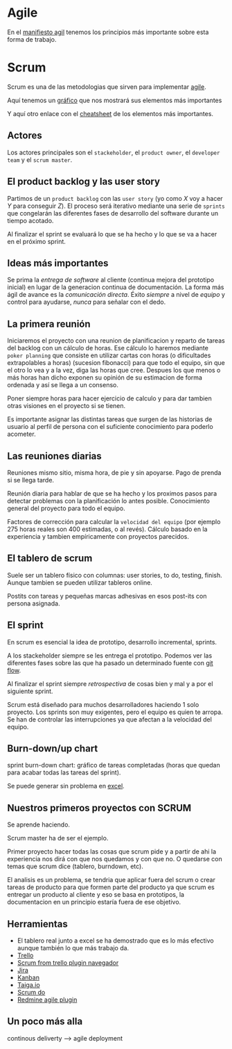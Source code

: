Agile
=====
En el [manifiesto agil](http://agilemanifesto.org/iso/es/principles.html) tenemos los principios más importante sobre esta forma de trabajo.

Scrum
=====
Scrum es una de las metodologias que sirven para implementar [agile](https://proyectosagiles.org/).

Aquí tenemos un [gráfico](https://icoderman.wordpress.com/2016/02/23/the-agile-scrum-framework-at-a-glance/) que nos mostrará 
sus elementos más importantes

Y aquí otro enlace con el [cheatsheet](https://www.slideshare.net/EdwinRitter/scrum-cheat-sheet-12774603) de los 
elementos más importantes.

Actores
-------
Los actores principales son el `stackeholder`, el `product owner`, el `developer team` y el `scrum master`.

El product backlog y las user story
------------------------------------
Partimos de un `product backlog` con las `user story` (yo como *X* voy a hacer *Y* para conseguir *Z*).
El proceso será iterativo mediante una serie de `sprints` que congelarán las diferentes fases de desarrollo del software 
durante un tiempo acotado. 

Al finalizar el sprint se evaluará lo que se ha hecho y lo que se va a hacer en el próximo sprint.

Ideas más importantes
---------------------
Se prima la *entrega de software* al cliente (continua mejora del prototipo inicial) en lugar de la generacion continua de documentación.
La forma más ágil de avance es la *comunicación directa*.
Éxito *siempre* a nivel de *equipo* y control para ayudarse, *nunca* para señalar con el dedo.

La primera reunión
-------------------
Iniciaremos el proyecto con una reunion de planificacion y reparto de tareas del backlog con un cálculo de horas.
Ese cálculo lo haremos mediante `poker planning` que consiste en utilizar cartas con horas (o dificultades extrapolables a horas) 
(sucesion fibonacci) para que todo el equipo, sin que el otro lo vea y a la vez, diga las horas que cree. 
Despues los que menos o más horas han dicho exponen su opinión de su estimacion de forma ordenada y así se llega a un consenso.

Poner siempre horas para hacer ejercicio de calculo y para dar tambien otras visiones en el proyecto si se tienen.

Es importante asignar las distintas tareas que surgen de las historias de usuario al perfil de persona con el suficiente 
conocimiento para poderlo acometer. 

Las reuniones diarias
---------------------
Reuniones mismo sitio, misma hora, de pie y sin apoyarse. Pago de prenda si se llega tarde.

Reunión diaria para hablar de que se ha hecho y los proximos pasos para detectar problemas con la planificación lo antes posible. 
Conocimiento general del proyecto para todo el equipo.

Factores de corrección para calcular la `velocidad del equipo` (por ejemplo 275 horas reales son 400 estimadas, o al revés). 
Cálculo basado en la experiencia y tambien empíricamente con proyectos parecidos.

El tablero de scrum
--------------------
Suele ser un tablero físico con columnas: user stories, to do, testing, finish.
Aunque tambien se pueden utilizar tableros online.

Postits con tareas y pequeñas marcas adhesivas en esos post-its con persona asignada.

El sprint
---------
En scrum es esencial la idea de prototipo, desarrollo incremental, sprints.

A los stackeholder siempre se les entrega el prototipo.
Podemos ver las diferentes fases sobre las que ha pasado un determinado fuente con [git flow](https://datasift.github.io/gitflow/IntroducingGitFlow.html).

Al finalizar el sprint siempre *retrospectiva* de cosas bien y mal y a por el siguiente sprint.

Scrum está diseñado para muchos desarrolladores haciendo 1 solo proyecto.
Los sprints son muy exigentes, pero el equipo es quien te arropa.
Se han de controlar las interrupciones ya que afectan a la velocidad del equipo.

Burn-down/up chart
------------------
sprint burn-down chart: gráfico de tareas completadas (horas que quedan para acabar todas las tareas del sprint).

Se puede generar sin problema en [excel](https://www.extendoffice.com/documents/excel/2446-excel-burndown-chart-or-burn-up-chart.html).

Nuestros primeros proyectos con SCRUM
-------------------------------------
Se aprende haciendo.

Scrum master ha de ser el ejemplo.

Primer proyecto hacer todas las cosas que scrum pide y a partir de ahi la experiencia nos dirá con que nos quedamos y con que no.
O quedarse con temas que scrum dice (tablero, burndown, etc).

El analisis es un problema, se tendria que aplicar fuera del scrum o crear tareas de producto para que formen parte del producto ya que
scrum es entregar un producto al cliente y eso se basa en prototipos, la documentacion en un principio estaría fuera de ese objetivo.

Herramientas
-------------
* El tablero real junto a excel se ha demostrado que es lo más efectivo aunque también lo que más trabajo da.
* [Trello](https://trello.com/)
* [Scrum from trello plugin navegador](https://chrome.google.com/webstore/detail/scrum-for-trello/jdbcdblgjdpmfninkoogcfpnkjmndgje)
* [Jira](https://www.atlassian.com/agile/tutorials/how-to-do-scrum-with-jira-software)
* [Kanban](https://kanbantool.com/es/tablero-scrum-online)
* [Taiga.io](https://taiga.io/)
* [Scrum do](https://www.scrumdo.com/)
* [Redmine agile plugin](http://www.redmine.org/plugins/redmine_agile)

Un poco más alla
-----------------
continous deliverty --> agile deployment
